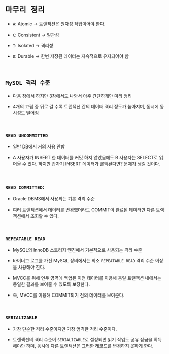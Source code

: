 # `마무리 정리`

- `A`: Atomic -> 트랜잭션은 원자성 작업이어야 한다. 

- `C`: Consistent -> 일관성

- `I`: Isolated -> 격리성

- `D`: Durable -> 한번 저장된 데이터는 지속적으로 유지되어야 함

<br>

## `MySQL 격리 수준`

- 다음 장에서 하지만 3장에서도 나와서 아주 간단하게만 미리 정리

- 4개의 고립 중 뒤로 갈 수록 트랜잭션 간의 데이터 격리 정도가 높아지며, 동시에 동시성도 떨어짐

<br>

### `READ UNCOMMITTED`

- 일반 DB에서 거의 사용 안함

- A 사용자가 INSERT 한 데이터를 커밋 하지 않았음에도 B 사용자는 SELECT로 읽어올 수 있다. 하지만 갑자기 INSERT 데이터가 롤백된다면? 문제가 생길 것이다. 

<br>

### `READ COMMITTED`:

- Oracle DBMS에서 사용되는 기본 격리 수준

- 여러 트랜잭션에서 데이터를 변경했더라도 COMMIT이 완료된 데이터만 다른 트랙잭션에서 조회할 수 있다. 

<br>

### `REPEATABLE READ`

- MySQL의 InnoDB 스토리지 엔진에서 기본적으로 사용되는 격리 수준

- 바이너그 로그를 가진 MySQL 장비에서는 최소 `REPEATABLE READ` 격리 수준 이상을 사용해야 한다. 

- MVCC를 위해 언두 영역에 백업된 이전 데이터를 이용해 동일 트랜잭션 내에서는 동일한 결과를 보여줄 수 있도록 보장한다. 

- 즉, MVCC를 이용해 COMMIT되기 전의 데이터를 보여준다. 

<br>

### `SERIALIZABLE`

- 가장 단순한 격리 수준이지만 가장 엄격한 격리 수준이다.

- 트랜잭션의 격리 수준이 `SERIALIZABLE`로 설정되면 읽기 작업도 공유 잠금을 획득해야만 하며, 동시에 다른 트랜잭션은 그러한 레코드를 변경하지 못하게 한다. 